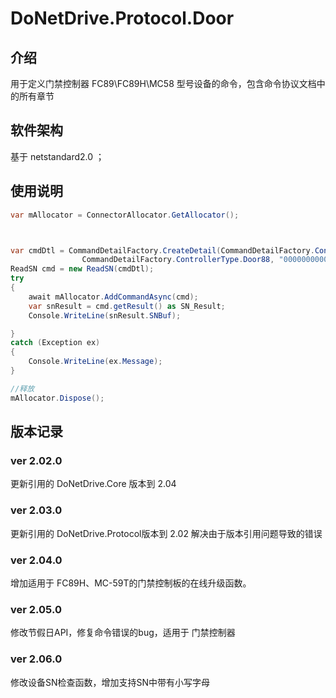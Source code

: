 # DoNetDrive.Protocol.Door

## 介绍

用于定义门禁控制器 FC89\FC89H\MC58 型号设备的命令，包含命令协议文档中的所有章节


## 软件架构
基于 netstandard2.0 ；



## 使用说明

~~~ c#
var mAllocator = ConnectorAllocator.GetAllocator();



var cmdDtl = CommandDetailFactory.CreateDetail(CommandDetailFactory.ConnectType.TCPClient, "192.168.1.56", 8000,
                CommandDetailFactory.ControllerType.Door88, "0000000000000000", "FFFFFFFF");
ReadSN cmd = new ReadSN(cmdDtl);
try
{
    await mAllocator.AddCommandAsync(cmd);
    var snResult = cmd.getResult() as SN_Result;
    Console.WriteLine(snResult.SNBuf);

}
catch (Exception ex)
{
    Console.WriteLine(ex.Message);
}

//释放
mAllocator.Dispose();
~~~



## 版本记录




### ver 2.02.0

更新引用的 DoNetDrive.Core 版本到 2.04

### ver 2.03.0

更新引用的 DoNetDrive.Protocol版本到 2.02 解决由于版本引用问题导致的错误


###  ver 2.04.0

增加适用于 FC89H、MC-59T的门禁控制板的在线升级函数。

###  ver 2.05.0
修改节假日API，修复命令错误的bug，适用于 门禁控制器

###  ver 2.06.0
修改设备SN检查函数，增加支持SN中带有小写字母
